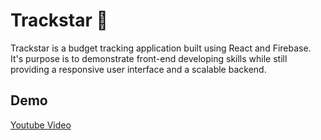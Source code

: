 # Trackstar :money_with_wings:

Trackstar is a budget tracking application built using React and Firebase. It's purpose is to demonstrate front-end developing skills while still providing a responsive user interface and a scalable backend.

## Demo
[Youtube Video](https://youtu.be/uTE5sayuL8g)
